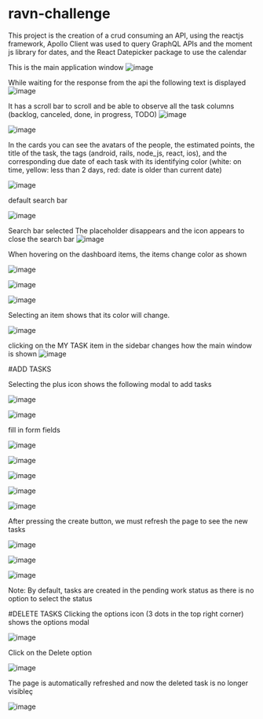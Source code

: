 # ravn-challenge
 This project is the creation of a crud consuming an API, using the reactjs framework, 
 Apollo Client was used to query GraphQL APIs and the moment js library for dates, and the React Datepicker package to use the calendar
 
 This is the main application window
![image](https://user-images.githubusercontent.com/64295965/159102509-5d044ffc-04ff-4944-98cd-f65f6687663d.png)


While waiting for the response from the api the following text is displayed
![image](https://user-images.githubusercontent.com/64295965/159102721-b30532c5-cdf9-4b42-b1b6-42ab9144f78a.png)


It has a scroll bar to scroll and be able to observe all the task columns (backlog, canceled, done, in progress, TODO)
![image](https://user-images.githubusercontent.com/64295965/159103077-e4ab4c41-7496-4eea-b365-29ab912a996a.png)


![image](https://user-images.githubusercontent.com/64295965/159103148-1c53b680-dab6-4e01-96b0-bd317d410e3f.png)


In the cards you can see the avatars of the people, the estimated points, the title of the task, the tags (android, rails, node_js, react, ios), and the corresponding due date of each task with its identifying color (white: on time, yellow: less than 2 days, red: date is older than current date)

![image](https://user-images.githubusercontent.com/64295965/159103173-ff15e069-40ee-490d-856d-784739c7ecd5.png)


default search bar

![image](https://user-images.githubusercontent.com/64295965/159103451-0f3aef22-d332-456d-ab70-2ef79ea51c9e.png)


Search bar selected
The placeholder disappears and the icon appears to close the search bar
![image](https://user-images.githubusercontent.com/64295965/159103471-41b87e89-a3c9-43d7-b5d5-8f0fcd6ad029.png)

When hovering on the dashboard items, the items change color as shown


![image](https://user-images.githubusercontent.com/64295965/159103664-b86ccb01-a59c-4614-b0bb-6bcc0e0206e0.png)

![image](https://user-images.githubusercontent.com/64295965/159103606-f08f9db0-7445-46c4-8343-c0da174e9ef9.png)

![image](https://user-images.githubusercontent.com/64295965/159103733-d44bd6d1-4844-4006-ac6e-ab42050c4f8a.png)

Selecting an item shows that its color will change.


![image](https://user-images.githubusercontent.com/64295965/159103787-18ad66f8-3a08-44eb-b6d5-714f7394d821.png)



clicking on the MY TASK item in the sidebar changes how the main window is shown
![image](https://user-images.githubusercontent.com/64295965/159183719-6936e835-ee8e-49b5-ae86-7eea96610998.png)


#ADD TASKS

Selecting the plus icon shows the following modal to add tasks

![image](https://user-images.githubusercontent.com/64295965/159183912-89971fb7-1a14-4359-9455-7e6fc15666c5.png)

![image](https://user-images.githubusercontent.com/64295965/159183921-2a777ac2-c051-4dce-9a05-ca80bf20d787.png)


fill in form fields

![image](https://user-images.githubusercontent.com/64295965/159184051-82ed095a-d678-4732-934a-bbaa4fb29047.png)

![image](https://user-images.githubusercontent.com/64295965/159184069-a849fe79-5e64-41eb-8b39-85fe2c2bd173.png)

![image](https://user-images.githubusercontent.com/64295965/159184082-9f28df6d-6810-4166-a7a3-c78b6d92ca57.png)

![image](https://user-images.githubusercontent.com/64295965/159184094-58f462bd-5bbb-4de1-b500-0bbdb8c815a5.png)

![image](https://user-images.githubusercontent.com/64295965/159184105-1267ff18-2717-4d3a-aa85-3cbaa6233712.png)

After pressing the create button, we must refresh the page to see the new tasks

![image](https://user-images.githubusercontent.com/64295965/159184126-1b603c86-0d38-4623-90ed-f0387af93ea1.png)



![image](https://user-images.githubusercontent.com/64295965/159184332-2b8fcb98-1a48-47bb-be28-d4b7bcf260ed.png)

![image](https://user-images.githubusercontent.com/64295965/159184423-f10d6314-9d96-490e-8030-2ac03c93e5e1.png)

Note:
By default, tasks are created in the pending work status as there is no option to select the status


#DELETE TASKS
Clicking the options icon (3 dots in the top right corner) shows the options modal

![image](https://user-images.githubusercontent.com/64295965/159185043-a58a5746-070d-41ca-bd2e-cf1a79af14aa.png)

Click on the Delete option

![image](https://user-images.githubusercontent.com/64295965/159185114-58adb0ac-1a8b-4dc8-a76f-1df8ccd18024.png)

The page is automatically refreshed and now the deleted task is no longer visibleç

![image](https://user-images.githubusercontent.com/64295965/159185254-ad8b5244-4a89-43a7-9ad3-bf5fda6351e7.png)





